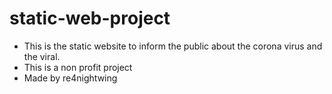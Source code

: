 # static-web-project
- This is the static website to inform the public about the corona virus and the viral.
- This is a non profit project
- Made by re4nightwing
